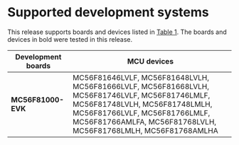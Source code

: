 # Supported development systems

This release supports boards and devices listed in [Table 1](supported_development_systems.md#TABLE_SUPPORTEDBOARDS). The boards and devices in bold were tested in this release.

|Development boards|MCU devices|
|------------------|-----------|
|**MC56F81000-EVK**|MC56F81646LVLF, MC56F81648LVLH, MC56F81666LVLF, MC56F81668LVLH, MC56F81746LVLF, MC56F81746LMLF, MC56F81748LVLH, MC56F81748LMLH, MC56F81766LVLF, MC56F81766LMLF, MC56F81766AMLFA, MC56F81768LVLH, MC56F81768LMLH, MC56F81768AMLHA|

